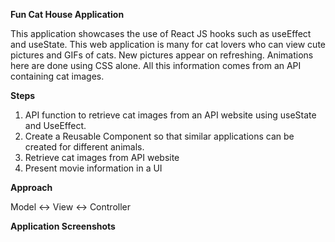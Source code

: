 

**Fun Cat House Application**

This application showcases the use of React JS hooks such as useEffect and useState.
This web application is many for cat lovers who can view cute pictures and GIFs of cats. New pictures appear on refreshing.  Animations here are done using CSS alone.
 All this information comes from an API containing cat images.


**Steps**

1. API function to retrieve cat images from an API website using useState and UseEffect.
2. Create a Reusable Component so that similar applications can be created for different animals.
3. Retrieve cat images from API website
4. Present movie information in a UI

**Approach**

Model <-> View <-> Controller

**Application Screenshots**
